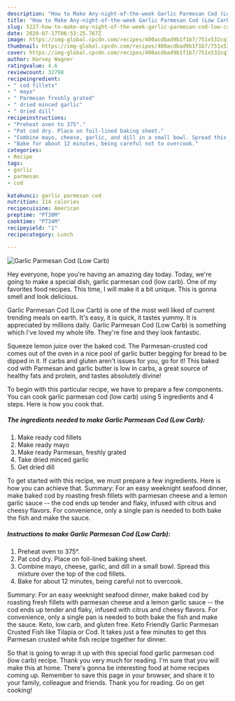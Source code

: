 ```yaml
---
description: "How to Make Any-night-of-the-week Garlic Parmesan Cod (Low Carb)"
title: "How to Make Any-night-of-the-week Garlic Parmesan Cod (Low Carb)"
slug: 5227-how-to-make-any-night-of-the-week-garlic-parmesan-cod-low-carb
date: 2020-07-17T06:53:25.767Z
image: https://img-global.cpcdn.com/recipes/400acdbad9b1f1b7/751x532cq70/garlic-parmesan-cod-low-carb-recipe-main-photo.jpg
thumbnail: https://img-global.cpcdn.com/recipes/400acdbad9b1f1b7/751x532cq70/garlic-parmesan-cod-low-carb-recipe-main-photo.jpg
cover: https://img-global.cpcdn.com/recipes/400acdbad9b1f1b7/751x532cq70/garlic-parmesan-cod-low-carb-recipe-main-photo.jpg
author: Harvey Wagner
ratingvalue: 4.6
reviewcount: 32798
recipeingredient:
- " cod fillets"
- " mayo"
- " Parmesan freshly grated"
- " dried minced garlic"
- " dried dill"
recipeinstructions:
- "Preheat oven to 375°."
- "Pat cod dry. Place on foil-lined baking sheet."
- "Combine mayo, cheese, garlic, and dill in a small bowl. Spread this mixture over the top of the cod fillets."
- "Bake for about 12 minutes, being careful not to overcook."
categories:
- Recipe
tags:
- garlic
- parmesan
- cod

katakunci: garlic parmesan cod 
nutrition: 114 calories
recipecuisine: American
preptime: "PT30M"
cooktime: "PT34M"
recipeyield: "1"
recipecategory: Lunch

---
```



![Garlic Parmesan Cod (Low Carb)](https://img-global.cpcdn.com/recipes/400acdbad9b1f1b7/751x532cq70/garlic-parmesan-cod-low-carb-recipe-main-photo.jpg)

Hey everyone, hope you're having an amazing day today. Today, we're going to make a special dish, garlic parmesan cod (low carb). One of my favorites food recipes. This time, I will make it a bit unique. This is gonna smell and look delicious.

Garlic Parmesan Cod (Low Carb) is one of the most well liked of current trending meals on earth. It's easy, it is quick, it tastes yummy. It is appreciated by millions daily. Garlic Parmesan Cod (Low Carb) is something which I've loved my whole life. They're fine and they look fantastic.

Squeeze lemon juice over the baked cod. The Parmesan-crusted cod comes out of the oven in a nice pool of garlic butter begging for bread to be dipped in it. If carbs and gluten aren&#39;t issues for you, go for it! This baked cod with Parmesan and garlic butter is low in carbs, a great source of healthy fats and protein, and tastes absolutely divine!


To begin with this particular recipe, we have to prepare a few components. You can cook garlic parmesan cod (low carb) using 5 ingredients and 4 steps. Here is how you cook that.

<!--inarticleads1-->

##### The ingredients needed to make Garlic Parmesan Cod (Low Carb):

1. Make ready  cod fillets
1. Make ready  mayo
1. Make ready  Parmesan, freshly grated
1. Take  dried minced garlic
1. Get  dried dill


To get started with this recipe, we must prepare a few ingredients. Here is how you can achieve that. Summary: For an easy weeknight seafood dinner, make baked cod by roasting fresh fillets with parmesan cheese and a lemon garlic sauce -- the cod ends up tender and flaky, infused with citrus and cheesy flavors. For convenience, only a single pan is needed to both bake the fish and make the sauce. 

<!--inarticleads2-->

##### Instructions to make Garlic Parmesan Cod (Low Carb):

1. Preheat oven to 375°.
1. Pat cod dry. Place on foil-lined baking sheet.
1. Combine mayo, cheese, garlic, and dill in a small bowl. Spread this mixture over the top of the cod fillets.
1. Bake for about 12 minutes, being careful not to overcook.


Summary: For an easy weeknight seafood dinner, make baked cod by roasting fresh fillets with parmesan cheese and a lemon garlic sauce -- the cod ends up tender and flaky, infused with citrus and cheesy flavors. For convenience, only a single pan is needed to both bake the fish and make the sauce. Keto, low carb, and gluten free. Keto Friendly Garlic Parmesan Crusted Fish like Tilapia or Cod. It takes just a few minutes to get this Parmesan crusted white fish recipe together for dinner. 

So that is going to wrap it up with this special food garlic parmesan cod (low carb) recipe. Thank you very much for reading. I'm sure that you will make this at home. There's gonna be interesting food at home recipes coming up. Remember to save this page in your browser, and share it to your family, colleague and friends. Thank you for reading. Go on get cooking!
